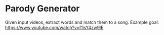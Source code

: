 # Parody Generator

Given input videos, extract words and match them to a song.
Example goal: https://www.youtube.com/watch?v=f1isY4zw9lE
